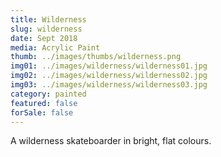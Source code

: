 ```yaml
---
title: Wilderness
slug: wilderness
date: Sept 2018
media: Acrylic Paint
thumb: ../images/thumbs/wilderness.png
img01: ../images/wilderness/wilderness01.jpg
img02: ../images/wilderness/wilderness02.jpg
img03: ../images/wilderness/wilderness03.jpg
category: painted
featured: false
forSale: false
---
```


A wilderness skateboarder in bright, flat colours.
